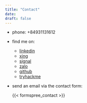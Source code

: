 ```yaml
---
title: "Contact"
date:
draft: false
---
```


* phone: +84931131612

* find me on:
    - [linkedin](https://www.linkedin.com/in/stefan-r%C3%B6mer-35405825b/)
    - [xing](https://www.xing.com/profile/Stefan_Roemer213/)
    - [signal](https://signal.org)
    - [zalo](https://zalo.me/stefanroemer)
    - [github](https://github.com/sroemer)
    - [tryhackme](https://tryhackme.com/p/RustyRoman)

* send an email via the contact form:

    {{< formspree_contact >}}

